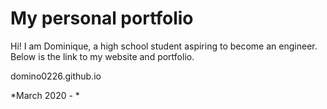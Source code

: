 # My personal portfolio 

Hi! I am Dominique, a high school student aspiring to become an engineer. Below is the link to my website and portfolio. 

domino0226.github.io

*March 2020 - *

